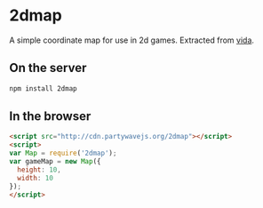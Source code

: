 # 2dmap

A simple coordinate map for use in 2d games. Extracted from [vida](https://github.com/jeffcarp/vida).

## On the server

```bash
npm install 2dmap
```

## In the browser

```html
<script src="http://cdn.partywavejs.org/2dmap"></script>
<script>
var Map = require('2dmap');
var gameMap = new Map({
  height: 10,
  width: 10
});
</script>
```
